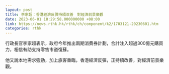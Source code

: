 ```yaml
---
layout: post
title: 李家超：香港經濟反彈持續改善　對經濟前景樂觀
date: 2023-06-01 18:29:58.000000000 +08:00
link: https://news.rthk.hk/rthk/ch/component/k2/1703121-20230601.htm
categories: rthk
---
```


行政長官李家超表示，政府今年推出兩期消費券計劃，合計注入超過300億元購買力，相信有助支持零售市道復蘇。

他又說本地需求強勁，加上旅客重臨，香港經濟反彈，正持續改善，對經濟前景樂觀。
